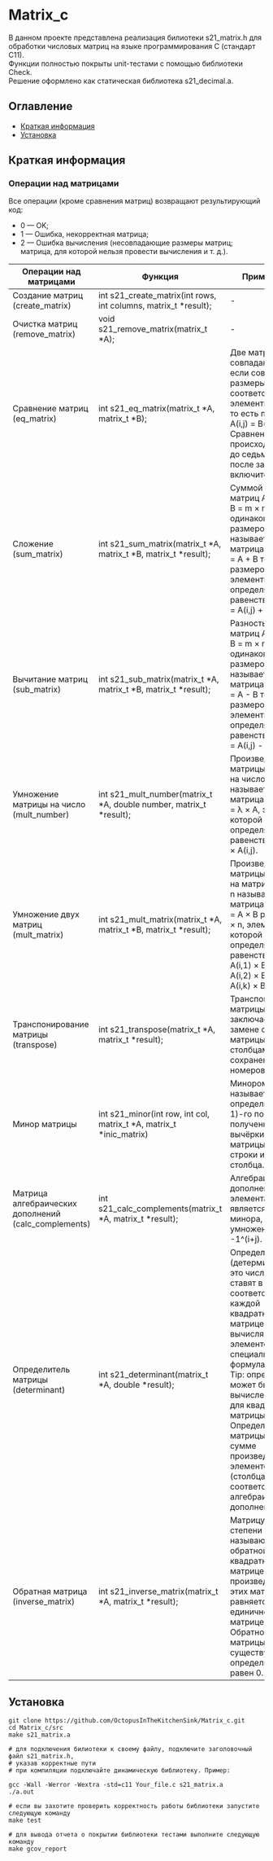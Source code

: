 # Matrix_c
В данном проекте представлена реализация билиотеки s21_matrix.h для обработки числовых матриц на языке программирования С (стандарт С11).<br>
Функции полностью покрыты unit-тестами c помощью библиотеки Check. <br>
Решение оформлено как статическая библиотека s21_decimal.a. <br>

## Оглавление
- [Краткая информация](#Краткая-информация)
- [Установка](#Установка)

## Краткая информация
### Операции над матрицами
Все операции (кроме сравнения матриц) возвращают результирующий код:<br>
- 0 — OK;
- 1 — Ошибка, некорректная матрица;
- 2 — Ошибка вычисления (несовпадающие размеры матриц; матрица, для которой нельзя провести вычисления и т. д.).

Операции над матрицами|Функция|Примечание
-|-|-
Создание матриц (create_matrix)|int s21_create_matrix(int rows, int columns, matrix_t *result);| -
Очистка матриц (remove_matrix)|void s21_remove_matrix(matrix_t *A);| -
Сравнение матриц (eq_matrix)|int s21_eq_matrix(matrix_t *A, matrix_t *B);|Две матрицы A, B совпадают \|A = B\|, если совпадают их размеры и соответствующие элементы равны, то есть при всех i, j A(i,j) = B(i,j). <br>Сравнение происходит вплоть до седьмого знака после запятой включительно.
Сложение (sum_matrix)|int s21_sum_matrix(matrix_t *A, matrix_t *B, matrix_t *result);|Суммой двух матриц A = m × n и B = m × n одинаковых размеров называется матрица C = m × n = A + B тех же размеров, элементы которой определяются равенствами C(i,j) = A(i,j) + B(i,j).
Вычитание матриц (sub_matrix)|int s21_sub_matrix(matrix_t *A, matrix_t *B, matrix_t *result);|Разностью двух матриц A = m × n и B = m × n одинаковых размеров называется матрица C = m × n = A - B тех же размеров, элементы которой определяются равенствами C(i,j) = A(i,j) - B(i,j).
Умножение матрицы на число (mult_number)|int s21_mult_number(matrix_t *A, double number, matrix_t *result);|Произведением матрицы A = m × n на число λ называется матрица B = m × n = λ × A, элементы которой определяются равенствами B = λ × A(i,j).
Умножение двух матриц (mult_matrix)|int s21_mult_matrix(matrix_t *A, matrix_t *B, matrix_t *result);|Произведением матрицы A = m × k на матрицу B = k × n называется матрица C = m × n = A × B размера m × n, элементы которой определяются равенством C(i,j) = A(i,1) × B(1,j) + A(i,2) × B(2,j) + … + A(i,k) × B(k,j).
Транспонирование матрицы (transpose)|int s21_transpose(matrix_t *A, matrix_t *result);|Транспонирование матрицы А заключается в замене строк этой матрицы ее столбцами с сохранением их номеров.
Минор матрицы|int s21_minor(int row, int col, matrix_t *A, matrix_t *inic_matrix)|Минором M(i,j) называется определитель (n-1)-го порядка, полученный вычёркиванием из матрицы A i-й строки и j-го столбца.
Матрица алгебраических дополнений (calc_complements)|int s21_calc_complements(matrix_t *A, matrix_t *result);|Алгебраическим дополнением элемента матрицы является значение минора, умноженное на -1^(i+j).
Определитель матрицы (determinant)|int s21_determinant(matrix_t *A, double *result);|Определитель (детерминант) — это число, которое ставят в соответствие каждой квадратной матрице и вычисляют из элементов по специальным формулам.<br>Tip: определитель может быть вычислен только для квадратной матрицы.<br>Определитель матрицы равен сумме произведений элементов строки (столбца) на соответствующие алгебраические дополнения.
Обратная матрица (inverse_matrix)|int s21_inverse_matrix(matrix_t *A, matrix_t *result);|Матрицу A в степени -1 называют обратной к квадратной матрице А, если произведение этих матриц равняется единичной матрице.<br>Обратной матрицы не существует, если определитель равен 0.
## Установка
```
git clone https://github.com/OctopusInTheKitchenSink/Matrix_c.git
cd Matrix_c/src
make s21_matrix.a

# для подключения билиотеки к своему файлу, подключите заголовочный файл s21_matrix.h,
# указав корректные пути
# при компиляции подключайте динамическую библиотеку. Пример:

gcc -Wall -Werror -Wextra -std=c11 Your_file.c s21_matrix.a
./a.out

# если вы захотите проверить корректность работы библиотеки запустите следующую команду
make test

# для вывода отчета о покрытии библиотеки тестами выполните следующую команду
make gcov_report
```

